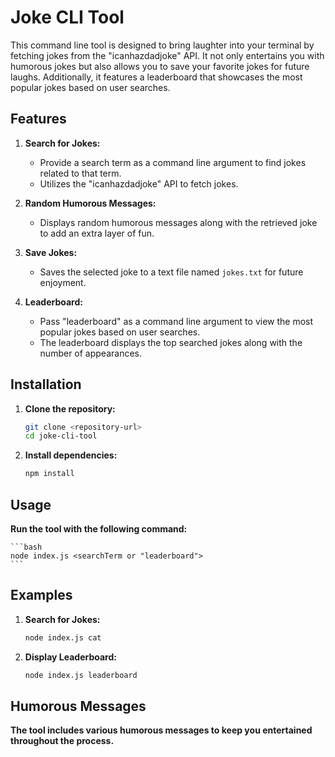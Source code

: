 # Joke CLI Tool

This command line tool is designed to bring laughter into your terminal by fetching jokes from the "icanhazdadjoke" API. It not only entertains you with humorous jokes but also allows you to save your favorite jokes for future laughs. Additionally, it features a leaderboard that showcases the most popular jokes based on user searches.

## Features

1. **Search for Jokes:**

   - Provide a search term as a command line argument to find jokes related to that term.
   - Utilizes the "icanhazdadjoke" API to fetch jokes.

2. **Random Humorous Messages:**

   - Displays random humorous messages along with the retrieved joke to add an extra layer of fun.

3. **Save Jokes:**

   - Saves the selected joke to a text file named `jokes.txt` for future enjoyment.

4. **Leaderboard:**
   - Pass "leaderboard" as a command line argument to view the most popular jokes based on user searches.
   - The leaderboard displays the top searched jokes along with the number of appearances.

## Installation

1.  **Clone the repository:**
    ```bash
    git clone <repository-url>
    cd joke-cli-tool
    ```
2.  **Install dependencies:**

    ```bash
    npm install
    ```

## Usage

**Run the tool with the following command:**

    ```bash
    node index.js <searchTerm or "leaderboard">
    ```

## Examples

1. **Search for Jokes:**

   ```bash
   node index.js cat
   ```

2. **Display Leaderboard:**
   ```bash
   node index.js leaderboard
   ```

## Humorous Messages

**The tool includes various humorous messages to keep you entertained throughout the process.**

